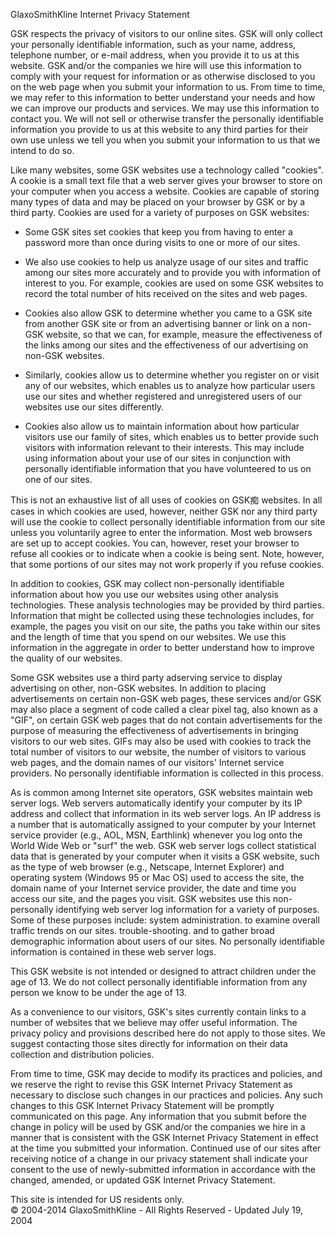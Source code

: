 GlaxoSmithKline Internet Privacy Statement

GSK respects the privacy of visitors to our online sites. GSK will only collect your personally identifiable information, such as your name, address, telephone number, or e-mail address, when you provide it to us at this website. GSK and/or the companies we hire will use this information to comply with your request for information or as otherwise disclosed to you on the web page when you submit your information to us. From time to time, we may refer to this information to better understand your needs and how we can improve our products and services. We may use this information to contact you. We will not sell or otherwise transfer the personally identifiable information you provide to us at this website to any third parties for their own use unless we tell you when you submit your information to us that we intend to do so.

Like many websites, some GSK websites use a technology called "cookies". A cookie is a small text file that a web server gives your browser to store on your computer when you access a website. Cookies are capable of storing many types of data and may be placed on your browser by GSK or by a third party. Cookies are used for a variety of purposes on GSK websites:

*   Some GSK sites set cookies that keep you from having to enter a password more than once during visits to one or more of our sites.

*   We also use cookies to help us analyze usage of our sites and traffic among our sites more accurately and to provide you with information of interest to you. For example, cookies are used on some GSK websites to record the total number of hits received on the sites and web pages.

*   Cookies also allow GSK to determine whether you came to a GSK site from another GSK site or from an advertising banner or link on a non-GSK website, so that we can, for example, measure the effectiveness of the links among our sites and the effectiveness of our advertising on non-GSK websites.

*   Similarly, cookies allow us to determine whether you register on or visit any of our websites, which enables us to analyze how particular users use our sites and whether registered and unregistered users of our websites use our sites differently.

*   Cookies also allow us to maintain information about how particular visitors use our family of sites, which enables us to better provide such visitors with information relevant to their interests. This may include using information about your use of our sites in conjunction with personally identifiable information that you have volunteered to us on one of our sites.

This is not an exhaustive list of all uses of cookies on GSK痴 websites. In all cases in which cookies are used, however, neither GSK nor any third party will use the cookie to collect personally identifiable information from our site unless you voluntarily agree to enter the information. Most web browsers are set up to accept cookies. You can, however, reset your browser to refuse all cookies or to indicate when a cookie is being sent. Note, however, that some portions of our sites may not work properly if you refuse cookies.

In addition to cookies, GSK may collect non-personally identifiable information about how you use our websites using other analysis technologies. These analysis technologies may be provided by third parties. Information that might be collected using these technologies includes, for example, the pages you visit on our site, the paths you take within our sites and the length of time that you spend on our websites. We use this information in the aggregate in order to better understand how to improve the quality of our websites.

Some GSK websites use a third party adserving service to display advertising on other, non-GSK websites. In addition to placing advertisements on certain non-GSK web pages, these services and/or GSK may also place a segment of code called a clear pixel tag, also known as a "GIF", on certain GSK web pages that do not contain advertisements for the purpose of measuring the effectiveness of advertisements in bringing visitors to our web sites. GIFs may also be used with cookies to track the total number of visitors to our website, the number of visitors to various web pages, and the domain names of our visitors' Internet service providers. No personally identifiable information is collected in this process.

As is common among Internet site operators, GSK websites maintain web server logs. Web servers automatically identify your computer by its IP address and collect that information in its web server logs. An IP address is a number that is automatically assigned to your computer by your Internet service provider (e.g., AOL, MSN, Earthlink) whenever you log onto the World Wide Web or "surf" the web. GSK web server logs collect statistical data that is generated by your computer when it visits a GSK website, such as the type of web browser (e.g., Netscape, Internet Explorer) and operating system (Windows 95 or Mac OS) used to access the site, the domain name of your Internet service provider, the date and time you access our site, and the pages you visit. GSK websites use this non-personally identifying web server log information for a variety of purposes. Some of these purposes include: system administration. to examine overall traffic trends on our sites. trouble-shooting. and to gather broad demographic information about users of our sites. No personally identifiable information is contained in these web server logs.

This GSK website is not intended or designed to attract children under the age of 13. We do not collect personally identifiable information from any person we know to be under the age of 13.

As a convenience to our visitors, GSK's sites currently contain links to a number of websites that we believe may offer useful information. The privacy policy and provisions described here do not apply to those sites. We suggest contacting those sites directly for information on their data collection and distribution policies.

From time to time, GSK may decide to modify its practices and policies, and we reserve the right to revise this GSK Internet Privacy Statement as necessary to disclose such changes in our practices and policies. Any such changes to this GSK Internet Privacy Statement will be promptly communicated on this page. Any information that you submit before the change in policy will be used by GSK and/or the companies we hire in a manner that is consistent with the GSK Internet Privacy Statement in effect at the time you submitted your information. Continued use of our sites after receiving notice of a change in our privacy statement shall indicate your consent to the use of newly-submitted information in accordance with the changed, amended, or updated GSK Internet Privacy Statement.

This site is intended for US residents only.  
© 2004-2014 GlaxoSmithKline - All Rights Reserved - Updated July 19, 2004